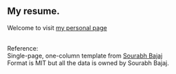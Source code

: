 ## My resume. 
 Welcome to visit [my personal page](https://redone17.github.io/)

\
Reference: \
Single-page, one-column template from [Sourabh Bajaj](https://github.com/sb2nov/resume)\
Format is MIT but all the data is owned by Sourabh Bajaj.
